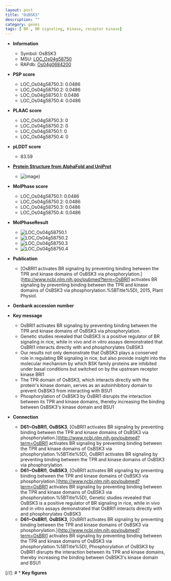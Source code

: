 ```yaml
---
layout: post
title: "OsBSK3"
description: ""
category: genes
tags: [ BR , BR signaling, Kinase, receptor kinase]
---
```


* **Information**  
    + Symbol: OsBSK3  
    + MSU: [LOC_Os04g58750](http://rice.plantbiology.msu.edu/cgi-bin/ORF_infopage.cgi?orf=LOC_Os04g58750)  
    + RAPdb: [Os04g0684200](http://rapdb.dna.affrc.go.jp/viewer/gbrowse_details/irgsp1?name=Os04g0684200)  

* **PSP score**  
    + LOC_Os04g58750.3: 0.0486 
    + LOC_Os04g58750.2: 0.0486 
    + LOC_Os04g58750.1: 0.0486 
    + LOC_Os04g58750.4: 0.0486 

* **PLAAC score**  
    + LOC_Os04g58750.3: 0 
    + LOC_Os04g58750.2: 0 
    + LOC_Os04g58750.1: 0 
    + LOC_Os04g58750.4: 0 

* **pLDDT score**
    + 83.59

* **[Protein Structure from AlphaFold and UniProt](https://www.uniprot.org/uniprotkb/B9FDE0/entry#structure)**
    + ![image](https://ricepsp.github.io/images/B/AF-B9FDE0-F1.png))

* **MolPhase score**
    + LOC_Os04g58750.1: 0.0486
    + LOC_Os04g58750.2: 0.0486
    + LOC_Os04g58750.3: 0.0486
    + LOC_Os04g58750.4: 0.0486

* **MolPhaseResult**
    + ![LOC_Os04g58750.1](https://ricepsp.github.io/pictures/LOC_Os04g/LOC_Os04g58750.1.png)
    + ![LOC_Os04g58750.2](https://ricepsp.github.io/pictures/LOC_Os04g/LOC_Os04g58750.2.png)
    + ![LOC_Os04g58750.3](https://ricepsp.github.io/pictures/LOC_Os04g/LOC_Os04g58750.3.png)
    + ![LOC_Os04g58750.4](https://ricepsp.github.io/pictures/LOC_Os04g/LOC_Os04g58750.4.png)

* **Publication**  
    + [OsBRI1 activates BR signaling by preventing binding between the TPR and kinase domains of OsBSK3 via phosphorylation.](http://www.ncbi.nlm.nih.gov/pubmed?term=OsBRI1 activates BR signaling by preventing binding between the TPR and kinase domains of OsBSK3 via phosphorylation.%5BTitle%5D), 2015, Plant Physiol.

* **Genbank accession number**  

* **Key message**  
    + OsBRI1 activates BR signaling by preventing binding between the TPR and kinase domains of OsBSK3 via phosphorylation.
    + Genetic studies revealed that OsBSK3 is a positive regulator of BR signaling in rice, while in vivo and in vitro assays demonstrated that OsBRI1 interacts directly with and phosphorylates OsBSK3
    + Our results not only demonstrate that OsBSK3 plays a conserved role in regulating BR signaling in rice, but also provide insight into the molecular mechanism by which BSK family proteins are inhibited under basal conditions but switched on by the upstream receptor kinase BRI1
    + The TPR domain of OsBSK3, which interacts directly with the protein's kinase domain, serves as an autoinhibitory domain to prevent OsBSK3 from interacting with BSU1
    + Phosphorylation of OsBSK3 by OsBRI1 disrupts the interaction between its TPR and kinase domains, thereby increasing the binding between OsBSK3's kinase domain and BSU1

* **Connection**  
    + __D61~OsBRI1__, __OsBSK3__, [OsBRI1 activates BR signaling by preventing binding between the TPR and kinase domains of OsBSK3 via phosphorylation.](http://www.ncbi.nlm.nih.gov/pubmed?term=OsBRI1 activates BR signaling by preventing binding between the TPR and kinase domains of OsBSK3 via phosphorylation.%5BTitle%5D), OsBRI1 activates BR signaling by preventing binding between the TPR and kinase domains of OsBSK3 via phosphorylation.
    + __D61~OsBRI1__, __OsBSK3__, [OsBRI1 activates BR signaling by preventing binding between the TPR and kinase domains of OsBSK3 via phosphorylation.](http://www.ncbi.nlm.nih.gov/pubmed?term=OsBRI1 activates BR signaling by preventing binding between the TPR and kinase domains of OsBSK3 via phosphorylation.%5BTitle%5D), Genetic studies revealed that OsBSK3 is a positive regulator of BR signaling in rice, while in vivo and in vitro assays demonstrated that OsBRI1 interacts directly with and phosphorylates OsBSK3
    + __D61~OsBRI1__, __OsBSK3__, [OsBRI1 activates BR signaling by preventing binding between the TPR and kinase domains of OsBSK3 via phosphorylation.](http://www.ncbi.nlm.nih.gov/pubmed?term=OsBRI1 activates BR signaling by preventing binding between the TPR and kinase domains of OsBSK3 via phosphorylation.%5BTitle%5D), Phosphorylation of OsBSK3 by OsBRI1 disrupts the interaction between its TPR and kinase domains, thereby increasing the binding between OsBSK3's kinase domain and BSU1

[//]: # * **Key figures**  



